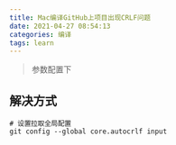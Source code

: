 ```yaml
---
title: Mac编译GitHub上项目出现CRLF问题
date: 2021-04-27 08:54:13
categories: 编译
tags: learn
---
```


> 参数配置下

<!-- more -->

## 解决方式
```
# 设置拉取全局配置
git config --global core.autocrlf input
```